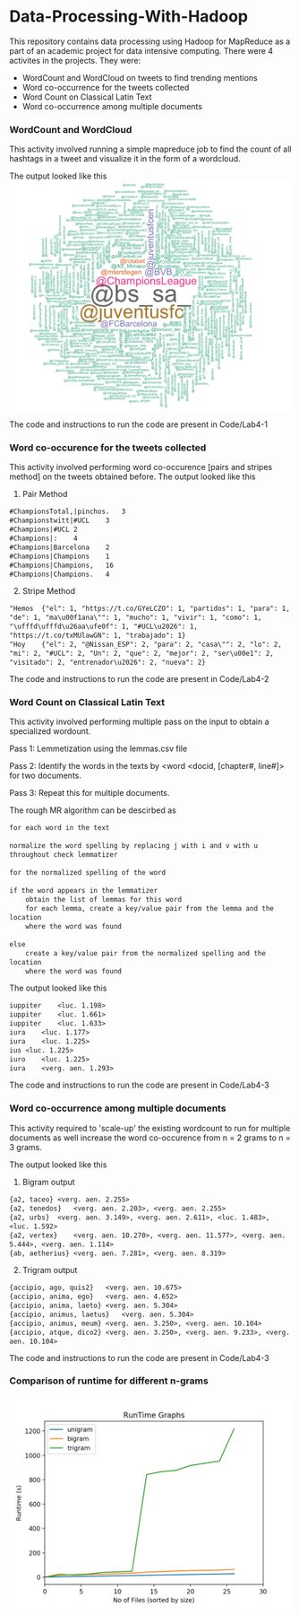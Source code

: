 # Data-Processing-With-Hadoop

This repository contains data processing using Hadoop for MapReduce as a part of an academic project for data intensive computing. There were 4 activites in the projects. They were:
* WordCount and WordCloud on tweets to find trending mentions
* Word co-occurrence for the tweets collected
* Word Count on Classical Latin Text
* Word co-occurrence among multiple documents

### WordCount and WordCloud

This activity involved running a simple mapreduce job to find the count of all hashtags in a tweet and visualize it in the form of a wordcloud.

The output looked like this
![alt-text](https://raw.githubusercontent.com/monisjaved/Data-Processing-With-Hadoop/master/Other%20Code/Lab4-1/Screen%20Shot%202017-04-23%20at%209.05.44%20PM.png "wordcloud of tweet mentions")

The code and instructions to run the code are present in Code/Lab4-1 

### Word co-occurence for the tweets collected

This activity involved performing word co-occurence [pairs and stripes method] on the tweets obtained before. 
The output looked like this 

1. Pair Method
```
#ChampionsTotal,|pinchos.	3
#Championstwitt|#UCL	3
#Champions|#UCL	2
#Champions|:	4
#Champions|Barcelona	2
#Champions|Champions	1
#Champions|Champions,	16
#Champions|Champions.	4
```

2. Stripe Method
```
"Hemos	{"el": 1, "https://t.co/GYeLCZO": 1, "partidos": 1, "para": 1, "de": 1, "ma\u00f1ana\"": 1, "mucho": 1, "vivir": 1, "como": 1, "\ufffd\ufffd\u26aa\ufe0f": 1, "#UCL\u2026": 1, "https://t.co/txMUlawGN": 1, "trabajado": 1}
"Hoy	{"el": 2, "@Nissan_ESP": 2, "para": 2, "casa\"": 2, "lo": 2, "mi": 2, "#UCL": 2, "Un": 2, "que": 2, "mejor": 2, "ser\u00e1": 2, "visitado": 2, "entrenador\u2026": 2, "nueva": 2}
```

The code and instructions to run the code are present in Code/Lab4-2 


### Word Count on Classical Latin Text

This activity involved performing multiple pass on the input to obtain a specialized wordount. 

Pass 1: Lemmetization using the lemmas.csv file

Pass 2: Identify the words in the texts by <word <docid, [chapter#, line#]> for two documents. 

Pass 3: Repeat this for multiple documents.


The rough MR algorithm can be descirbed as 

```
for each word in the text

normalize the word spelling by replacing j with i and v with u throughout check lemmatizer

for the normalized spelling of the word

if the word appears in the lemmatizer
	obtain the list of lemmas for this word
	for each lemma, create a key/value pair from the lemma and the location 
    where the word was found
    
else	
	create a key/value pair from the normalized spelling and the location 
    where the word was found
```

The output looked like this

```
iuppiter	<luc. 1.198>
iuppiter	<luc. 1.661>
iuppiter	<luc. 1.633>
iura	<luc. 1.177>
iura	<luc. 1.225>
ius	<luc. 1.225>
iuro	<luc. 1.225>
iura	<verg. aen. 1.293>
```

The code and instructions to run the code are present in Code/Lab4-3

### Word co-occurrence among multiple documents

This activity required to 'scale-up' the existing wordcount to run for multiple documents as well increase the word co-occurence from n = 2 grams to n = 3 grams.

The output looked like this

1. Bigram output
```
{a2, taceo}	<verg. aen. 2.255>
{a2, tenedos}	<verg. aen. 2.203>, <verg. aen. 2.255>
{a2, urbs}	<verg. aen. 3.149>, <verg. aen. 2.611>, <luc. 1.483>, <luc. 1.592>
{a2, vertex}	<verg. aen. 10.270>, <verg. aen. 11.577>, <verg. aen. 5.444>, <verg. aen. 1.114>
{ab, aetherius}	<verg. aen. 7.281>, <verg. aen. 8.319>
```

2. Trigram output
```
{accipio, ago, quis2}	<verg. aen. 10.675>
{accipio, anima, ego}	<verg. aen. 4.652>
{accipio, anima, laeto}	<verg. aen. 5.304>
{accipio, animus, laetus}	<verg. aen. 5.304>
{accipio, animus, meum}	<verg. aen. 3.250>, <verg. aen. 10.104>
{accipio, atque, dico2}	<verg. aen. 3.250>, <verg. aen. 9.233>, <verg. aen. 10.104>
```

The code and instructions to run the code are present in Code/Lab4-3

### Comparison of runtime for different n-grams

![alt-text](https://raw.githubusercontent.com/monisjaved/Data-Processing-With-Hadoop/master/Other%20Code/Lab4-4/figure_1.png "comparison image")